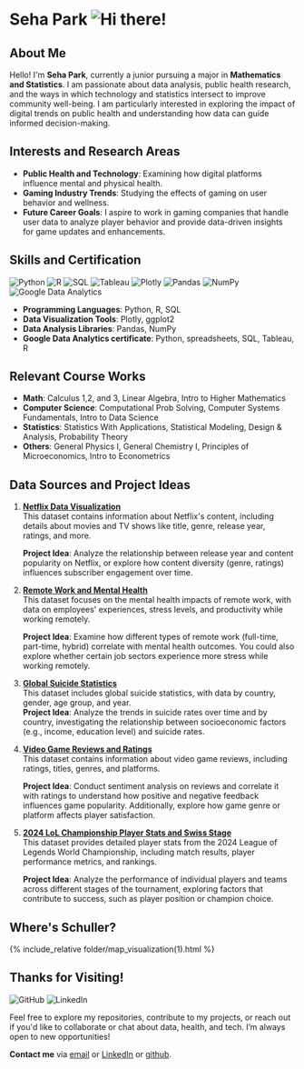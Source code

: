 # Seha Park ![Hi there!](https://img.shields.io/badge/Hi%20there!-%20%F0%9F%91%8B%20I'm%20Seha%20Park-%23FF69B4?style=flat-square&logo=github&logoColor=white)


## About Me
Hello! I'm **Seha Park**, currently a junior pursuing a major in **Mathematics and Statistics**. I am passionate about data analysis, public health research, and the ways in which technology and statistics intersect to improve community well-being. I am particularly interested in exploring the impact of digital trends on public health and understanding how data can guide informed decision-making.

## Interests and Research Areas
- **Public Health and Technology**: Examining how digital platforms influence mental and physical health.
- **Gaming Industry Trends**: Studying the effects of gaming on user behavior and wellness.
- **Future Career Goals**: I aspire to work in gaming companies that handle user data to analyze player behavior and provide data-driven insights for game updates and enhancements.

## Skills and Certification
![Python](https://img.shields.io/badge/Python-3776AB?style=flat-square&logo=python&logoColor=white)
![R](https://img.shields.io/badge/R-276DC3?style=flat-square&logo=r&logoColor=white)
![SQL](https://img.shields.io/badge/SQL-4479A1?style=flat-square&logo=postgresql&logoColor=white)
![Tableau](https://img.shields.io/badge/Tableau-E97627?style=flat-square&logo=tableau&logoColor=white)
![Plotly](https://img.shields.io/badge/Plotly-3E9B8D?style=flat-square&logo=plotly&logoColor=white)
![Pandas](https://img.shields.io/badge/Pandas-150458?style=flat-square&logo=pandas&logoColor=white)
![NumPy](https://img.shields.io/badge/NumPy-013243?style=flat-square&logo=numpy&logoColor=white)
![Google Data Analytics](https://img.shields.io/badge/Google%20Data%20Analytics-0F9D58?style=flat-square&logo=google&logoColor=white)


- **Programming Languages**: Python, R, SQL
- **Data Visualization Tools**: Plotly, ggplot2
- **Data Analysis Libraries**: Pandas, NumPy
- **Google Data Analytics certificate**: Python, spreadsheets, SQL, Tableau, R

## Relevant Course Works
- **Math**: Calculus 1,2, and 3, Linear Algebra, Intro to Higher Mathematics
- **Computer Science**: Computational Prob Solving, Computer Systems Fundamentals, Intro to Data Science
- **Statistics**: Statistics With Applications, Statistical Modeling, Design & Analysis, Probability Theory
- **Others**: General Physics I, General Chemistry I, Principles of Microeconomics, Intro to Econometrics

## Data Sources and Project Ideas

1. **[Netflix Data Visualization](https://www.kaggle.com/code/joshuaswords/netflix-data-visualization)**  
   This dataset contains information about Netflix's content, including details about movies and TV shows like title, genre, release year, ratings, and more.
   
   **Project Idea**: Analyze the relationship between release year and content popularity on Netflix, or explore how content diversity (genre, ratings) influences subscriber engagement over time.

2. **[Remote Work and Mental Health](https://www.kaggle.com/datasets/waqi786/remote-work-and-mental-health)**  
   This dataset focuses on the mental health impacts of remote work, with data on employees' experiences, stress levels, and productivity while working remotely.
   
   **Project Idea**: Examine how different types of remote work (full-time, part-time, hybrid) correlate with mental health outcomes. You could also explore whether certain job sectors experience more stress while working remotely.

3. **[Global Suicide Statistics](https://www.kaggle.com/datasets/arpitsinghaiml/global-suicide-statistics)**  
   This dataset includes global suicide statistics, with data by country, gender, age group, and year.  
   **Project Idea**: Analyze the trends in suicide rates over time and by country, investigating the relationship between socioeconomic factors (e.g., income, education level) and suicide rates.

4. **[Video Game Reviews and Ratings](https://www.kaggle.com/datasets/jahnavipaliwal/video-game-reviews-and-ratings)**  
   This dataset contains information about video game reviews, including ratings, titles, genres, and platforms.
   
   **Project Idea**: Conduct sentiment analysis on reviews and correlate it with ratings to understand how positive and negative feedback influences game popularity. Additionally, explore how game genre or platform affects player satisfaction.

5. **[2024 LoL Championship Player Stats and Swiss Stage](https://www.kaggle.com/datasets/anmatngu/2024-lol-championship-player-stats-and-swiss-stage)**  
   This dataset provides detailed player stats from the 2024 League of Legends World Championship, including match results, player performance metrics, and rankings.
   
   **Project Idea**: Analyze the performance of individual players and teams across different stages of the tournament, exploring factors that contribute to success, such as player position or champion choice.


## Where's Schuller?


{% include_relative folder/map_visualization(1).html %}






## Thanks for Visiting!
![GitHub](https://img.shields.io/badge/GitHub-181717?style=flat-square&logo=github&logoColor=white)
![LinkedIn](https://img.shields.io/badge/LinkedIn-0077B5?style=flat-square&logo=linkedin&logoColor=white)


Feel free to explore my repositories, contribute to my projects, or reach out if you'd like to collaborate or chat about data, health, and tech. I’m always open to new opportunities!

**Contact me** via [email](mailto:parks2@whitman.edu) or [LinkedIn](https://www.linkedin.com/in/seha-park-b081152b1/) or [github](https://github.com/sehapark1/sehapark1.github.io).


